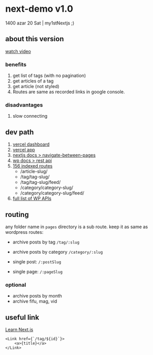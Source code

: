 # next-demo v1.0
1400 azar 20 Sat | my1stNextjs ;)

## about this version

[watch video](https://archive.org/download/nextjs-demo-v1.0/nextjs-demo-v1.0.mp4)

### benefits

1. get list of tags (with no pagination)
2. get articles of a tag 
3. get article (not styled)
4. Routes are same as recorded links in google console.

### disadvantages

1. slow connecting 

## dev path

1. [vercel dashboard](https://vercel.com/shervin1995/next-demo)
2. [vercel app](https://next-demo-tan.vercel.app/)
3. [nextjs docs > navigate-between-pages](https://nextjs.org/learn/basics/navigate-between-pages)
4. [wp docs > rest api](https://developer.wordpress.org/rest-api/using-the-rest-api/backbone-javascript-client/)
5. [156 indexed routes](https://docs.google.com/spreadsheets/d/1CKLqb_hHedFjxzPamxiFAPpVxHGTKmj16X2Spa06VKI/edit#gid=185234004)
	* /article-slug/
	* /tag/tag-slug/
	* /tag/tag-slug/feed/
	* /category/category-slug/
	* /category/category-slug/feed/
6. [full list of WP APIs](./README/wp-apis.md)


## routing

any folder name in `pages` directory is a sub route. keep it as same as wordpress routes:

* archive posts by tag 			`/tag/:slug`

* archive posts by category 	`/category/:slug`
* single post: 					`/:postSlug`
* single page: 					`/:pageSlug`

### optional 

* archive posts by month 
* archive fifu, mag, vid


## useful link

[Learn Next.js](https://nextjs.org/learn)

```
<Link href={`/tag/${id}`}>
	<a>{title}</a>
</Link>
```